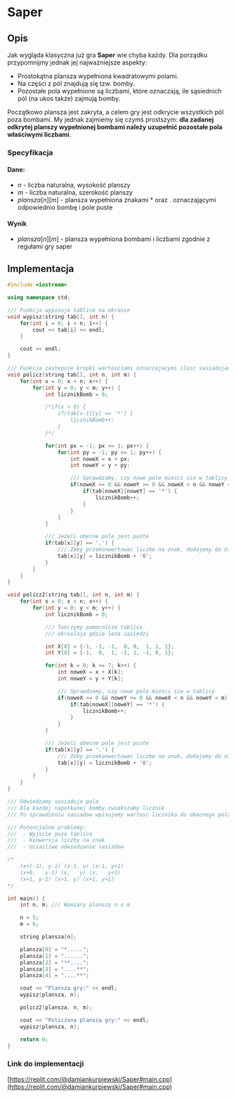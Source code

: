 # Saper

## Opis

Jak wygląda klasyczna już gra **Saper** wie chyba każdy. Dla porządku przypomnijmy jednak jej najważniejsze aspekty:

* Prostokątna plansza wypełniona kwadratowymi polami.
* Na części z pól znajdują się tzw. bomby.
* Pozostałe pola wypełnione są liczbami, które oznaczają, ile sąsiednich pól (na ukos także) zajmują bomby.

Początkowo plansza jest zakryta, a celem gry jest odkrycie wszystkich pól poza bombami. My jednak zajmiemy się czymś prostszym: **dla zadanej odkrytej planszy wypełnionej bombami należy uzupełnić pozostałe pola właściwymi liczbami**.

### Specyfikacja

#### Dane:

* $n$ - liczba naturalna, wysokość planszy
* $m$ - liczba naturalna, szerokość planszy
* $plansza[n][m]$ - plansza wypełniona znakami $*$ oraz $.$ oznaczającymi odpowiednio bombę i pole puste

#### Wynik

* $plansza[n][m]$ - plansza wypełniona bombami i liczbami zgodnie z regułami gry saper

## Implementacja

```cpp
#include <iostream>

using namespace std;

/// Funkcja wypisuje tablice na ekranie
void wypisz(string tab[], int n) {
    for(int i = 0; i < n; i++) {
        cout << tab[i] << endl;
    }

    cout << endl;
}

/// Funkcja zastepuje kropki wartosciami oznaczajacymi ilosc sasiadujacych z polem bomb
void policz(string tab[], int n, int m) {
    for(int x = 0; x < n; x++) {
        for(int y = 0; y < m; y++) {
            int licznikBomb = 0;

            /*if(x > 0) {
                if(tab[x-1][y] == '*') {
                    licznikBomb++;
                }
            }*/

            for(int px = -1; px <= 1; px++) {
                for(int py = -1; py <= 1; py++) {
                    int noweX = x + px;
                    int noweY = y + py;

                    /// Sprawdzamy, czy nowe pole miesci sie w tablicy
                    if(noweX >= 0 && noweY >= 0 && noweX < n && noweY < m) {
                        if(tab[noweX][noweY] == '*') {
                            licznikBomb++;
                        }
                    }
                }
            }

            /// Jeżeli obecne pole jest puste
            if(tab[x][y] == '.') {
                /// Zeby przekonwertowac liczbe na znak, dodajemy do niej wartosc znaku '0' z tablicy ASCII
                tab[x][y] = licznikBomb + '0';
            }
        }
    }
}

void policz2(string tab[], int n, int m) {
    for(int x = 0; x < n; x++) {
        for(int y = 0; y < m; y++) {
            int licznikBomb = 0;

            /// Tworzymy pomocnicze tablice
            /// okreslaja gdzie leza sasiedzi

            int X[8] = {-1, -1, -1,  0, 0,  1, 1, 1};
            int Y[8] = {-1,  0,  1, -1, 1, -1, 0, 1};

            for(int k = 0; k <= 7; k++) {
                int noweX = x + X[k];
                int noweY = y + Y[k];

                /// Sprawdzamy, czy nowe pole miesci sie w tablicy
                if(noweX >= 0 && noweY >= 0 && noweX < n && noweY < m) {
                    if(tab[noweX][noweY] == '*') {
                        licznikBomb++;
                    }
                }
            }

            /// Jeżeli obecne pole jest puste
            if(tab[x][y] == '.') {
                /// Zeby przekonwertowac liczbe na znak, dodajemy do niej wartosc znaku '0' z tablicy ASCII
                tab[x][y] = licznikBomb + '0';
            }
        }
    }
}

/// Odwiedzamy sasiaduje pola
/// Dla kazdej napotkanej bomby zwiekszamy licznik
/// Po sprawdzeniu sasiadow wpisujemy wartosc licznika do obecnego pola

/// Potencjalne problemy:
///  - Wyjscie poza tablice
///  - Konwersja liczby na znak
///  - Uciazliwe odwiedzanie sasiadow

/*
    (x+(-1), y-1) (x-1, y) (x-1, y+1)
    (x+0,   y-1) (x,   y) (x,   y+1)
    (x+1, y-1) (x+1, y) (x+1, y+1)
*/

int main() {
    int n, m; /// Wymiary planszy n x m

    n = 5;
    m = 6;

    string plansza[n];

    plansza[0] = "*.....";
    plansza[1] = "......";
    plansza[2] = "**....";
    plansza[3] = "....**";
    plansza[4] = "....**";

    cout << "Plansza gry:" << endl;
    wypisz(plansza, n);

    policz2(plansza, n, m);

    cout << "Policzona plansza gry:" << endl;
    wypisz(plansza, n);

    return 0;
}
```

### Link do implementacji

[https://replit.com/@damiankurpiewski/Saper#main.cpp](https://replit.com/@damiankurpiewski/Saper#main.cpp)
